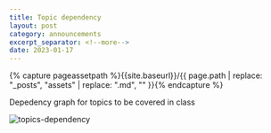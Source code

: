 ```yaml
---
title: Topic dependency
layout: post
category: announcements
excerpt_separator: <!--more-->
date: 2023-01-17
---
```

{% capture pageassetpath %}{{site.baseurl}}/{{ page.path | replace: "_posts", "assets" | replace: ".md", "" }}{% endcapture %}

Depedency graph for topics to be covered in class
<!--more-->

![topics-dependency]({{pageassetpath}}/topics-dependency.svg)

